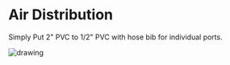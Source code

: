 # Air Distribution
Simply Put 2" PVC to 1/2" PVC with hose bib for individual ports.

![drawing](drawing.jpg)

